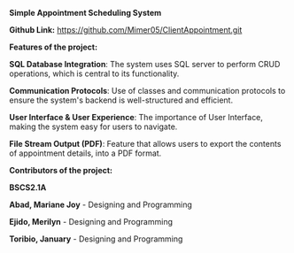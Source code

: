 **Simple Appointment Scheduling System**

**Github Link:** https://github.com/Mimer05/ClientAppointment.git

**Features of the project:**

**SQL Database Integration**: The system uses SQL server to perform CRUD operations, which is central to its functionality.

**Communication Protocols**: Use of classes and communication protocols to ensure the system's backend is well-structured and efficient.

**User Interface & User Experience**: The importance of User Interface, making the system easy for users to navigate.

**File Stream Output (PDF)**: Feature that allows users to export the contents of appointment details, into a PDF format.

**Contributors of the project:**

**BSCS2.1A**

**Abad, Mariane Joy** - Designing and Programming

**Ejido, Merilyn** - Designing and Programming

**Toribio, January** - Designing and Programming
